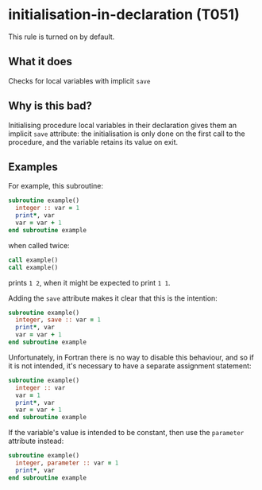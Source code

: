 # initialisation-in-declaration (T051)
This rule is turned on by default.

## What it does
Checks for local variables with implicit `save`

## Why is this bad?
Initialising procedure local variables in their declaration gives them an
implicit `save` attribute: the initialisation is only done on the first call
to the procedure, and the variable retains its value on exit.

## Examples
For example, this subroutine:

```f90
subroutine example()
  integer :: var = 1
  print*, var
  var = var + 1
end subroutine example
```

when called twice:

```f90
call example()
call example()
```

prints `1 2`, when it might be expected to print `1 1`.

Adding the `save` attribute makes it clear that this is the intention:

```f90
subroutine example()
  integer, save :: var = 1
  print*, var
  var = var + 1
end subroutine example
```

Unfortunately, in Fortran there is no way to disable this behaviour, and so if it
is not intended, it's necessary to have a separate assignment statement:

```f90
subroutine example()
  integer :: var
  var = 1
  print*, var
  var = var + 1
end subroutine example
```

If the variable's value is intended to be constant, then use the `parameter`
attribute instead:

```f90
subroutine example()
  integer, parameter :: var = 1
  print*, var
end subroutine example
```